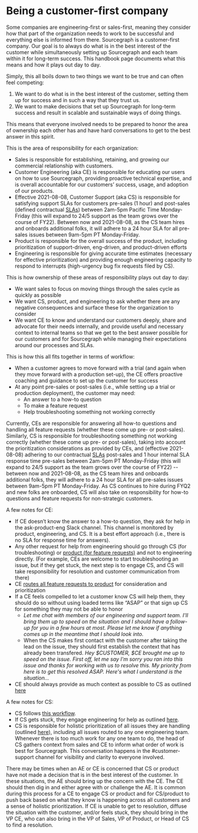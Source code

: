 # Being a customer-first company

Some companies are engineering-first or sales-first, meaning they consider how that part of the organization needs to work to be successful and everything else is informed from there. Sourcegraph is a customer-first company. Our goal is to always do what is in the best interest of the customer while simultaneously setting up Sourcegraph and each team within it for long-term success. This handbook page documents what this means and how it plays out day to day.

Simply, this all boils down to two things we want to be true and can often feel competing:

1. We want to do what is in the best interest of the customer, setting them up for success and in such a way that they trust us.
2. We want to make decisions that set up Sourcegraph for long-term success and result in scalable and sustainable ways of doing things.

This means that everyone involved needs to be prepared to honor the area of ownership each other has and have hard conversations to get to the best answer in this spirit.

This is the area of responsibility for each organization:

* Sales is responsible for establishing, retaining, and growing our commercial relationship with customers.
* Customer Engineering (aka CE) is responsible for educating our users on how to use Sourcegraph, providing proactive technical expertise, and is overall accountable for our customers’ success, usage, and adoption of our products.
* Effective 2021-08-08, Customer Support (aka CS) is responsible for satisfying support SLAs for customers pre-sales (1 hour) and post-sales (defined contractual [SLAs](https://about.sourcegraph.com/handbook/support#slas)) between 2am-5pm Pacific Time Monday-Friday (this will expand to 24/5 support as the team grows over the course of FY22). Between now and 2021-08-08, as the CS team hires and onboards additional folks, it will adhere to a 24 hour SLA for all pre-sales issues between 9am-5pm PT Monday-Friday.
* Product is responsible for the overall success of the product, including prioritization of support-driven, eng-driven, and product-driven efforts
* Engineering is responsible for giving accurate time estimates (necessary for effective prioritization) and providing enough engineering capacity to respond to interrupts (high-urgency bug fix requests filed by CS).

This is how ownership of these areas of responsibility plays out day to day:

* We want sales to focus on moving things through the sales cycle as quickly as possible
* We want CS, product, and engineering to ask whether there are any negative consequences and surface these for the organization to consider
* We want CE to know and understand our customers deeply, share and advocate for their needs internally, and provide useful and necessary context to internal teams so that we get to the best answer possible for our customers and for Sourcegraph while managing their expectations around our processes and SLAs. 


This is how this all fits together in terms of workflow:

* When a customer agrees to move forward with a trial (and again when they move forward with a production set-up), the CE offers proactive coaching and guidance to set up the customer for success
* At any point pre-sales or post-sales (i.e., while setting up a trial or production deployment), the customer may need:
	* An answer to a how-to question
	* To make a feature request
	* Help troubleshooting something not working correctly


Currently, CEs are responsible for answering all how-to questions and handling all feature requests (whether these come up pre- or post-sales). Similarly, CS is responsible for troubleshooting something not working correctly (whether these come up pre- or post-sales), taking into account the prioritization considerations as provided by CEs, and (effective 2021-08-08) adhering to our contractual [SLAs](https://about.sourcegraph.com/handbook/support#slas) post-sales and 1 hour internal SLA response time pre-sales between 2am-5pm PT Monday-Friday (this will expand to 24/5 support as the team grows over the course of FY22) -- between now and 2021-08-08, as the CS team hires and onboards additional folks, they will adhere to a 24 hour SLA for all pre-sales issues between 9am-5pm PT Monday-Friday. As CS continues to hire during FYQ2 and new folks are onboarded, CS will also take on responsibility for how-to questions and feature requests for non-strategic customers.

A few notes for CE:

* If CE doesn’t know the answer to a how-to question, they ask for help in the ask-product-eng Slack channel. This channel is monitored by product, engineering, and CS. It is a best effort approach (i.e., there is no SLA for response time for answers).
* Any other request for help from engineering should go through CS (for troubleshooting) or [product (for feature requests)](../product/surfacing_product_feedback.md) and not to engineering directly. (For example, CEs are welcome to start troubleshooting an issue, but if they get stuck, the next step is to engage CS, and CS will take responsibility for resolution and customer communication from there)
* CE [routes all feature requests to product](../product/surfacing_product_feedback.md) for consideration and prioritization
* If a CE feels compelled to let a customer know CS will help them, they should do so without using loaded terms like “ASAP” or that sign up CS for something they may not be able to honor
  * *Let me chat with members of our engineering and support team. I'll bring them up to speed on the situation and I should have a follow-up for you in a few hours at most. Please let me know if anything comes up in the meantime that I should look into.*
  * When the CS makes first contact with the customer after taking the lead on the issue, they should first establish the context that has already been transfered. *Hey $CUSTOMER, $CE brought me up to speed on the issue. First off, let me say I'm sorry you ran into this issue and thanks for working with us to resolve this. My priority from here is to get this resolved ASAP. Here's what I understand is the situation...*
* CE should always provide as much context as possible to CS as outlined [here](https://about.sourcegraph.com/handbook/ce/team-culture#customer-support-engineers-cses)

A few notes for CS:

* CS follows [this workflow](https://about.sourcegraph.com/handbook/support/support-workflow).
* If CS gets stuck, they engage engineering for help as outlined [here](https://about.sourcegraph.com/handbook/support/engaging-other-teams).
* CS is responsible for holistic prioritization of all issues they are handling (outlined [here](https://about.sourcegraph.com/handbook/support/support-prioritization)), including all issues routed to any one engineering team. Whenever there is too much work for any one team to do, the head of CS gathers context from sales and CE to inform what order of work is best for Sourcegraph. This conversation happens in the #customer-support channel for visibility and clarity to everyone involved.


There may be times when an AE or CE is concerned that CS or product have not made a decision that is in the best interest of the customer. In these situations, the AE should bring up the concern with the CE. The CE should then dig in and either agree with or challenge the AE. It is common during this process for a CE to engage CS or product and for CS/product to push back based on what they know is happening across all customers and a sense of holistic prioritization. If CE is unable to get to resolution, diffuse the situation with the customer, and/or feels stuck, they should bring in the VP CE, who can also bring in the VP of Sales, VP of Product, or Head of CS to find a resolution.
